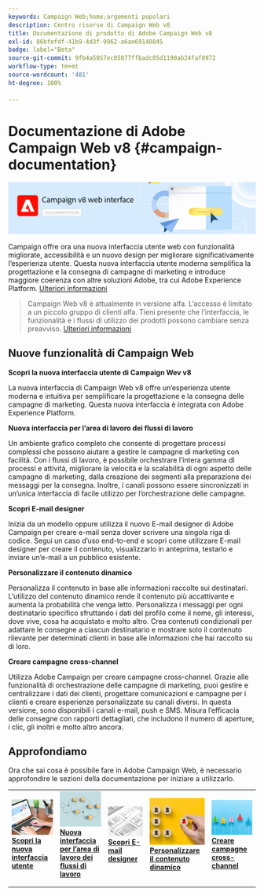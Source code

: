 ```yaml
---
keywords: Campaign Web;home;argomenti popolari
description: Centro risorse di Campaign Web v8
title: Documentazione di prodotto di Adobe Campaign Web v8
exl-id: 86bfefdf-41b9-4d3f-9962-a6ae69140845
badge: label="Beta"
source-git-commit: 9fb4a5057ec05877ffbadc85d1198ab24faf8972
workflow-type: tm+mt
source-wordcount: '481'
ht-degree: 100%

---
```


# Documentazione di Adobe Campaign Web v8 {#campaign-documentation}

![](assets/do-not-localize/banner-documentationv8.png)

Campaign offre ora una nuova interfaccia utente web con funzionalità migliorate, accessibilità e un nuovo design per migliorare significativamente l’esperienza utente. Questa nuova interfaccia utente moderna semplifica la progettazione e la consegna di campagne di marketing e introduce maggiore coerenza con altre soluzioni Adobe, tra cui Adobe Experience Platform. [Ulteriori informazioni](get-started/get-started.md)

>Campaign Web v8 è attualmente in versione alfa. L‘accesso è limitato a un piccolo gruppo di clienti alfa. Tieni presente che l’interfaccia, le funzionalità e i flussi di utilizzo dei prodotti possono cambiare senza preavviso. [Ulteriori informazioni](rn/whats-new.md)

## Nuove funzionalità di Campaign Web

**Scopri la nuova interfaccia utente di Campaign Wev v8**

La nuova interfaccia di Campaign Web v8 offre un’esperienza utente moderna e intuitiva per semplificare la progettazione e la consegna delle campagne di marketing. Questa nuova interfaccia è integrata con Adobe Experience Platform.

**Nuova interfaccia per l’area di lavoro dei flussi di lavoro**

Un ambiente grafico completo che consente di progettare processi complessi che possono aiutare a gestire le campagne di marketing con facilità. Con i flussi di lavoro, è possibile orchestrare l’intera gamma di processi e attività, migliorare la velocità e la scalabilità di ogni aspetto delle campagne di marketing, dalla creazione dei segmenti alla preparazione dei messaggi per la consegna. Inoltre, i canali possono essere sincronizzati in un’unica interfaccia di facile utilizzo per l’orchestrazione delle campagne.

**Scopri E-mail designer**

Inizia da un modello oppure utilizza il nuovo E-mail designer di Adobe Campaign per creare e-mail senza dover scrivere una singola riga di codice. Segui un caso d’uso end-to-end e scopri come utilizzare E-mail designer per creare il contenuto, visualizzarlo in anteprima, testarlo e inviare un’e-mail a un pubblico esistente.

**Personalizzare il contenuto dinamico**

Personalizza il contenuto in base alle informazioni raccolte sui destinatari. L’utilizzo del contenuto dinamico rende il contenuto più accattivante e aumenta la probabilità che venga letto. Personalizza i messaggi per ogni destinatario specifico sfruttando i dati del profilo come il nome, gli interessi, dove vive, cosa ha acquistato e molto altro. Crea contenuti condizionali per adattare le consegne a ciascun destinatario e mostrare solo il contenuto rilevante per determinati clienti in base alle informazioni che hai raccolto su di loro.

**Creare campagne cross-channel**

Utilizza Adobe Campaign per creare campagne cross-channel. Grazie alle funzionalità di orchestrazione delle campagne di marketing, puoi gestire e centralizzare i dati dei clienti, progettare comunicazioni e campagne per i clienti e creare esperienze personalizzate su canali diversi. In questa versione, sono disponibili i canali e-mail, push e SMS. Misura l’efficacia delle consegne con rapporti dettagliati, che includono il numero di aperture, i clic, gli inoltri e molto altro ancora.

## Approfondiamo

Ora che sai cosa è possibile fare in Adobe Campaign Web, è necessario approfondire le sezioni della documentazione per iniziare a utilizzarlo.

<table style="table-layout:fixed"><tr style="border: 0;">
<td>
<a href="get-started/user-interface.md">
<img alt="nuova interfaccia" src="assets/do-not-localize/menu-ui.jpeg">
</a>
<div><a href="get-started/user-interface.md"><strong>Scopri la nuova interfaccia utente</strong>
</div>
<p>
</td>
<td>
<a href="workflows/gs-workflows.md">
<img alt="Convalida" src="assets/do-not-localize/menu-workflows.jpeg">
</a>
<div>
<a href="workflows/gs-workflows.md"><strong>Nuova interfaccia per l’area di lavoro dei flussi di lavoro</strong></a>
</div>
<p>
</td>
<td>
<a href="content/get-started-email-designer.md">
<img alt="Non frequente" src="assets/do-not-localize/menu-design.jpg">
</a>
<div>
<a href="content/get-started-email-designer.md"><strong>Scopri E-mail designer</strong></a>
</div>
<p></td>
<td>
<a href="personalization/gs-personalization.md">
<img alt="Tipi di pubblico" src="assets/do-not-localize/menu-dynamic.jpg">
</a>
<div>
<a href="personalization/gs-personalization.md"><strong>Personalizzare il contenuto dinamico</strong></a>
</div>
<p>
</td>
<td>
<a href="campaigns/gs-campaigns.md">
<img alt="Convalida" src="assets/do-not-localize/menu-campaign.jpeg">
</a>
<div>
<a href="campaigns/gs-campaigns.md"><strong>Creare campagne cross-channel</strong></a>
</div>
<p>
</td>
</tr></table>

<!--
<table style="table-layout:fixed">
<tr style="border: 0;"><td width="30%"><a href="get-started/user-interface.md">
<img alt="new UI" src="assets/do-not-localize/menu-ui.jpeg" width="150px">
</a></td><td>Discover Campaign Web new user interface, latest improvements, key capabilities. Learn how to use them to build cross-channel campaigns for your audiences. With its user-friendly features, Campaign helps you streamline personalized cross-channel campaign creation process, drive results, and gain a competitive edge.</td></tr>
<tr style="border: 0;"><td width="30%"><a href="get-started/user-interface.md">
<img alt="new UI" src="assets/do-not-localize/menu-workflows.jpeg" width="150px">
</a></td><td>Our comprehensive graphical canvas makes it easy for you to design processes such as segmentation, campaign execution, and more. With this advanced tool at your fingertips, you can streamline your workflow and elevate your campaigns.</td></tr>
<tr style="border: 0;"><td width="30%"><a href="get-started/user-interface.md">
<img alt="new UI" src="assets/do-not-localize/menu-design.jpg" width="150px">
</a></td><td>Start from a template, or use Adobe Campaign's new Email Designer to create emails without having to write a single line of code. Learn how to use the Email Designer to create your content, preview and test it, and send an email to an existing audience in an end-to-end use case.</td></tr>
<tr style="border: 0;"><td width="30%"><a href="get-started/user-interface.md">
<img alt="new UI" src="assets/do-not-localize/menu-dynamic.jpg" width="150px">
</a></td><td>Create conditional content to define dynamic personalization based on the recipient's profile, automatically replacing text blocks and images when certain conditions are met. This feature can take your campaigns to new heights and deliver highly targeted, personalized experiences to your audience</td></tr>
<tr style="border: 0;"><td width="30%"><a href="get-started/user-interface.md">
<img alt="new UI" src="assets/do-not-localize/menu-campaign.jpeg" width="150px">
</a></td><td>Adobe Campaign capabilities help you manage centralized customer data, design customer communications and campaigns, and create personalized experiences across different channels: Email, Push and SMS.</td></tr>
</table>
-->









